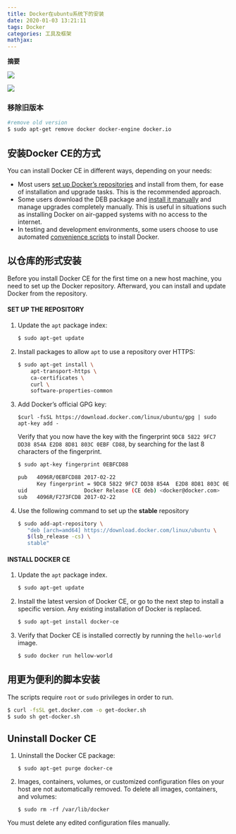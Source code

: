 ```yaml
---
title: Docker在ubuntu系统下的安装
date: 2020-01-03 13:21:11
tags: Docker
categories: 工具及框架
mathjax:
---
```

**摘要**
>

<!--more-->



![](https://img2018.cnblogs.com/blog/1100338/201810/1100338-20181010205425908-509725301.jpg)

![](https://img2018.cnblogs.com/blog/1100338/201810/1100338-20181012214101184-1339527466.jpg)



### 移除旧版本

```bash
#remove old version
$ sudo apt-get remove docker docker-engine docker.io
```



## 安装Docker CE的方式

You can install Docker CE in different ways, depending on your needs:

- Most users [set up Docker’s repositories](https://docs.docker.com/engine/installation/linux/docker-ce/ubuntu/#install-using-the-repository) and install from them, for ease of installation and upgrade tasks. This is the recommended approach.
- Some users download the DEB package and [install it manually](https://docs.docker.com/engine/installation/linux/docker-ce/ubuntu/#install-from-a-package) and manage upgrades completely manually. This is useful in situations such as installing Docker on air-gapped systems with no access to the internet.
- In testing and development environments, some users choose to use automated [convenience scripts](https://docs.docker.com/engine/installation/linux/docker-ce/ubuntu/#install-using-the-convenience-script) to install Docker.



## 以仓库的形式安装

Before you install Docker CE for the first time on a new host machine, you need to set up the Docker repository. Afterward, you can install and update Docker from the repository.

#### SET UP THE REPOSITORY

1. Update the `apt` package index:

   ```bash
   $ sudo apt-get update
   ```

2. Install packages to allow `apt` to use a repository over HTTPS:

   ```bash
   $ sudo apt-get install \
       apt-transport-https \
       ca-certificates \
       curl \
       software-properties-common
   ```

3. Add Docker’s official GPG key:

   ```
   $curl -fsSL https://download.docker.com/linux/ubuntu/gpg | sudo apt-key add -
   ```

   Verify that you now have the key with the fingerprint `9DC8 5822 9FC7 DD38 854A E2D8 8D81 803C 0EBF CD88`, by searching for the last 8 characters of the fingerprint.

   ```bash
   $ sudo apt-key fingerprint 0EBFCD88
   
   pub   4096R/0EBFCD88 2017-02-22
         Key fingerprint = 9DC8 5822 9FC7 DD38 854A  E2D8 8D81 803C 0EBF CD88
   uid                  Docker Release (CE deb) <docker@docker.com>
   sub   4096R/F273FCD8 2017-02-22
   ```

4. Use the following command to set up the **stable** repository

   ```bash
   $ sudo add-apt-repository \
      "deb [arch=amd64] https://download.docker.com/linux/ubuntu \
      $(lsb_release -cs) \
      stable"
   ```

#### INSTALL DOCKER CE

1. Update the `apt` package index.

   ```bash
   $ sudo apt-get update
   ```

2. Install the latest version of Docker CE, or go to the next step to install a specific version. Any existing installation of Docker is replaced.

   ```bash
   $ sudo apt-get install docker-ce
   ```

3. Verify that Docker CE is installed correctly by running the `hello-world` image.

   ```bash
   $ sudo docker run hellow-world
   ```

## 用更为便利的脚本安装

The scripts require `root` or `sudo` privileges in order to run. 

```bash
$ curl -fsSL get.docker.com -o get-docker.sh
$ sudo sh get-docker.sh
```



## Uninstall Docker CE

1. Uninstall the Docker CE package:

   ```
   $ sudo apt-get purge docker-ce
   ```

2. Images, containers, volumes, or customized configuration files on your host are not automatically removed. To delete all images, containers, and volumes:

   ```
   $ sudo rm -rf /var/lib/docker
   ```

You must delete any edited configuration files manually.